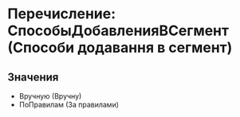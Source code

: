 ﻿# Перечисление: СпособыДобавленияВСегмент (Способи додавання в сегмент)

## Значения

- Вручную (Вручну)
- ПоПравилам (За правилами)


